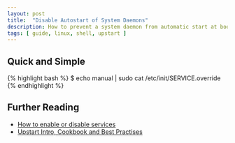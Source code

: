 ```yaml
---
layout: post
title:  "Disable Autostart of System Daemons"
description: How to prevent a system daemon from automatic start at boot-up.
tags: [ guide, linux, shell, upstart ]
---
```

## Quick and Simple

{% highlight bash %}
$ echo manual | sudo cat /etc/init/SERVICE.override
{% endhighlight %}

## Further Reading
 * [How to enable or disable services](http://askubuntu.com/a/19324)
 * [Upstart Intro, Cookbook and Best Practises](http://upstart.ubuntu.com/cookbook/#manual)